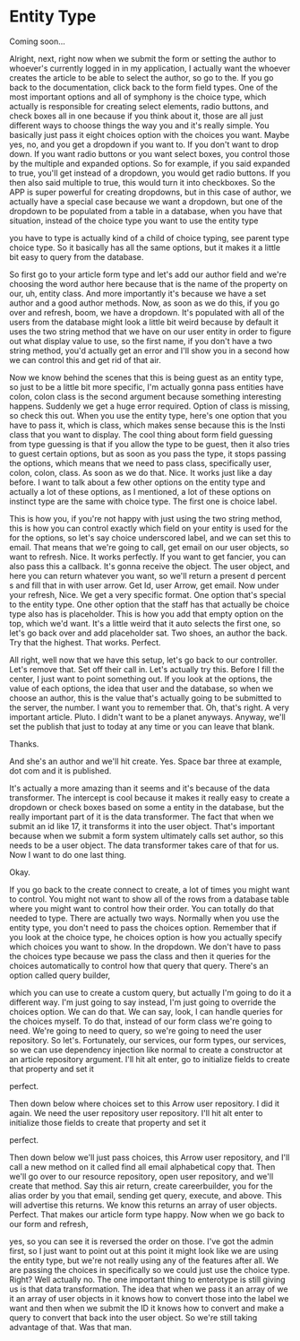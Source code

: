 # Entity Type

Coming soon...

Alright, next, right now when we submit the form or setting the author to whoever's currently logged in in my application, I actually want the whoever creates the article to be able to select the author, so go to the. If you go back to the documentation, click back to the form field types. One of the most important options and all of symphony is the choice type, which actually is responsible for creating select elements, radio buttons, and check boxes all in one because if you think about it, those are all just different ways to choose things the way you and it's really simple. You basically just pass it eight choices option with the choices you want. Maybe yes, no, and you get a dropdown if you want to. If you don't want to drop down. If you want radio buttons or you want select boxes, you control those by the multiple and expanded options. So for example, if you said expanded to true, you'll get instead of a dropdown, you would get radio buttons. If you then also said multiple to true, this would turn it into checkboxes. So the APP is super powerful for creating dropdowns, but in this case of author, we actually have a special case because we want a dropdown, but one of the dropdown to be populated from a table in a database, when you have that situation, instead of the choice type you want to use the entity type 

you have to type is actually kind of a child of choice typing, see parent type choice type. So it basically has all the same options, but it makes it a little bit easy to query from the database. 

So first go to your article form type and let's add our author field and we're choosing the word author here because that is the name of the property on our, uh, entity class. And more importantly it's because we have a set author and a good author methods. Now, as soon as we do this, if you go over and refresh, boom, we have a dropdown. It's populated with all of the users from the database might look a little bit weird because by default it uses the two string method that we have on our user entity in order to figure out what display value to use, so the first name, if you don't have a two string method, you'd actually get an error and I'll show you in a second how we can control this and get rid of that air. 

Now we know behind the scenes that this is being guest as an entity type, so just to be a little bit more specific, I'm actually gonna pass entities have colon, colon class is the second argument because something interesting happens. Suddenly we get a huge error required. Option of class is missing, so check this out. When you use the entity type, here's one option that you have to pass it, which is class, which makes sense because this is the Insti class that you want to display. The cool thing about form field guessing from type guessing is that if you allow the type to be guest, then it also tries to guest certain options, but as soon as you pass the type, it stops passing the options, which means that we need to pass class, specifically user, colon, colon, class. As soon as we do that. Nice. It works just like a day before. I want to talk about a few other options on the entity type and actually a lot of these options, as I mentioned, a lot of these options on instinct type are the same with choice type. The first one is choice label. 

This is how you, if you're not happy with just using the two string method, this is how you can control exactly which field on your entity is used for the for the options, so let's say choice underscored label, and we can set this to email. That means that we're going to call, get email on our user objects, so want to refresh. Nice. It works perfectly. If you want to get fancier, you can also pass this a callback. It's gonna receive the object. The user object, and here you can return whatever you want, so we'll return a present d percent s and fill that in with user arrow. Get Id, user Arrow, get email. Now under your refresh, Nice. We get a very specific format. One option that's special to the entity type. One other option that the staff has that actually be choice type also has is placeholder. This is how you add that empty option on the top, which we'd want. It's a little weird that it auto selects the first one, so let's go back over and add placeholder sat. Two shoes, an author the back. Try that the highest. That works. Perfect. 

All right, well now that we have this setup, let's go back to our controller. Let's remove that. Set off their call in. Let's actually try this. Before I fill the center, I just want to point something out. If you look at the options, the value of each options, the idea that user and the database, so when we choose an author, this is the value that's actually going to be submitted to the server, the number. I want you to remember that. Oh, that's right. A very important article. Pluto. I didn't want to be a planet anyways. Anyway, we'll set the publish that just to today at any time or you can leave that blank. 

Thanks. 

And she's an author and we'll hit create. Yes. Space bar three at example, dot com and it is published. 

It's actually a more amazing than it seems and it's because of the data transformer. The intercept is cool because it makes it really easy to create a dropdown or check boxes based on some a entity in the database, but the really important part of it is the data transformer. The fact that when we submit an id like 17, it transforms it into the user object. That's important because when we submit a form system ultimately calls set author, so this needs to be a user object. The data transformer takes care of that for us. Now I want to do one last thing. 

Okay. 

If you go back to the create connect to create, a lot of times you might want to control. You might not want to show all of the rows from a database table where you might want to control how their order. You can totally do that needed to type. There are actually two ways. Normally when you use the entity type, you don't need to pass the choices option. Remember that if you look at the choice type, he choices option is how you actually specify which choices you want to show. In the dropdown. We don't have to pass the choices type because we pass the class and then it queries for the choices automatically to control how that query that query. There's an option called query builder, 

which you can use to create a custom query, but actually I'm going to do it a different way. I'm just going to say instead, I'm just going to override the choices option. We can do that. We can say, look, I can handle queries for the choices myself. To do that, instead of our form class we're going to need. We're going to need to query, so we're going to need the user repository. So let's. Fortunately, our services, our form types, our services, so we can use dependency injection like normal to create a constructor at an article repository argument. I'll hit alt enter, go to initialize fields to create that property and set it 

perfect. 

Then down below where choices set to this Arrow user repository. I did it again. We need the user repository user repository. I'll hit alt enter to initialize those fields to create that property and set it 

perfect. 

Then down below we'll just pass choices, this Arrow user repository, and I'll call a new method on it called find all email alphabetical copy that. Then we'll go over to our resource repository, open user repository, and we'll create that method. Say this air return, create careerbuilder, you for the alias order by you that email, sending get query, execute, and above. This will advertise this returns. We know this returns an array of user objects. Perfect. That makes our article form type happy. Now when we go back to our form and refresh, 

yes, so you can see it is reversed the order on those. I've got the admin first, so I just want to point out at this point it might look like we are using the entity type, but we're not really using any of the features after all. We are passing the choices in specifically so we could just use the choice type. Right? Well actually no. The one important thing to enterotype is still giving us is that data transformation. The idea that when we pass it an array of we it an array of user objects in it knows how to convert those into the label we want and then when we submit the ID it knows how to convert and make a query to convert that back into the user object. So we're still taking advantage of that. Was that man.